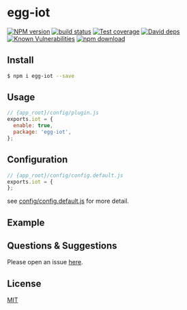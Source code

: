 # egg-iot

[![NPM version][npm-image]][npm-url]
[![build status][travis-image]][travis-url]
[![Test coverage][codecov-image]][codecov-url]
[![David deps][david-image]][david-url]
[![Known Vulnerabilities][snyk-image]][snyk-url]
[![npm download][download-image]][download-url]

[npm-image]: https://img.shields.io/npm/v/egg-iot.svg?style=flat-square
[npm-url]: https://npmjs.org/package/egg-iot
[travis-image]: https://img.shields.io/travis/eggjs/egg-iot.svg?style=flat-square
[travis-url]: https://travis-ci.org/eggjs/egg-iot
[codecov-image]: https://img.shields.io/codecov/c/github/eggjs/egg-iot.svg?style=flat-square
[codecov-url]: https://codecov.io/github/eggjs/egg-iot?branch=master
[david-image]: https://img.shields.io/david/eggjs/egg-iot.svg?style=flat-square
[david-url]: https://david-dm.org/eggjs/egg-iot
[snyk-image]: https://snyk.io/test/npm/egg-iot/badge.svg?style=flat-square
[snyk-url]: https://snyk.io/test/npm/egg-iot
[download-image]: https://img.shields.io/npm/dm/egg-iot.svg?style=flat-square
[download-url]: https://npmjs.org/package/egg-iot

<!--
Description here.
-->

## Install

```bash
$ npm i egg-iot --save
```

## Usage

```js
// {app_root}/config/plugin.js
exports.iot = {
  enable: true,
  package: 'egg-iot',
};
```

## Configuration

```js
// {app_root}/config/config.default.js
exports.iot = {
};
```

see [config/config.default.js](config/config.default.js) for more detail.

## Example

<!-- example here -->

## Questions & Suggestions

Please open an issue [here](https://github.com/eggjs/egg/issues).

## License

[MIT](LICENSE)
